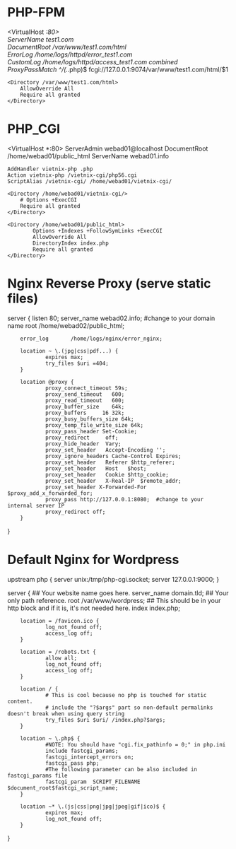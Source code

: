 # PHP-FPM

<VirtualHost *:80>                                                                                                              
    ServerName test1.com                             
    DocumentRoot /var/www/test1.com/html                                                                                    
    ErrorLog /home/logs/httpd/error_test1.com                                                                               
    CustomLog /home/logs/httpd/access_test1.com combined                                                                                                                                                              
    ProxyPassMatch ^/(.*\.php)$ fcgi://127.0.0.1:9074/var/www/test1.com/html/$1

    <Directory /var/www/test1.com/html>                                                                                             
        AllowOverride All                                                                                                       
        Require all granted                                                                                             
    </Directory>    

</VirtualHost>



# PHP_CGI

<VirtualHost *:80>
    ServerAdmin webad01@localhost
    DocumentRoot /home/webad01/public_html
    ServerName webad01.info
    
    AddHandler vietnix-php .php
    Action vietnix-php /vietnix-cgi/php56.cgi
    ScriptAlias /vietnix-cgi/ /home/webad01/vietnix-cgi/

    <Directory /home/webad01/vietnix-cgi/>
        # Options +ExecCGI    
	    Require all granted
    </Directory>

    <Directory /home/webad01/public_html>
            Options +Indexes +FollowSymLinks +ExecCGI
            AllowOverride All
            DirectoryIndex index.php
            Require all granted
    </Directory>
</VirtualHost>

# Nginx Reverse Proxy (serve static files)

server {
        listen 80;
        server_name webad02.info; #change to your domain name
        root    /home/webad02/public_html;

        error_log       /home/logs/nginx/error_nginx;

        location ~ \.(jpg|css|pdf...) {
                expires max;
                try_files $uri =404;
        }

        location @proxy {
                proxy_connect_timeout 59s;
                proxy_send_timeout   600;
                proxy_read_timeout   600;
                proxy_buffer_size    64k;
                proxy_buffers     16 32k;
                proxy_busy_buffers_size 64k;
                proxy_temp_file_write_size 64k;
                proxy_pass_header Set-Cookie;
                proxy_redirect     off;
                proxy_hide_header  Vary;
                proxy_set_header   Accept-Encoding '';
                proxy_ignore_headers Cache-Control Expires;
                proxy_set_header   Referer $http_referer;
                proxy_set_header   Host   $host;
                proxy_set_header   Cookie $http_cookie;
                proxy_set_header   X-Real-IP  $remote_addr;
                proxy_set_header X-Forwarded-For $proxy_add_x_forwarded_for;
                proxy_pass http://127.0.0.1:8080;  #change to your internal server IP
                proxy_redirect off;
        }


}

# Default Nginx for Wordpress

upstream php {
        server unix:/tmp/php-cgi.socket;
        server 127.0.0.1:9000;
}

server {
        ## Your website name goes here.
        server_name domain.tld;
        ## Your only path reference.
        root /var/www/wordpress;
        ## This should be in your http block and if it is, it's not needed here.
        index index.php;

        location = /favicon.ico {
                log_not_found off;
                access_log off;
        }

        location = /robots.txt {
                allow all;
                log_not_found off;
                access_log off;
        }

        location / {
                # This is cool because no php is touched for static content.
                # include the "?$args" part so non-default permalinks doesn't break when using query string
                try_files $uri $uri/ /index.php?$args;
        }

        location ~ \.php$ {
                #NOTE: You should have "cgi.fix_pathinfo = 0;" in php.ini
                include fastcgi_params;
                fastcgi_intercept_errors on;
                fastcgi_pass php;
                #The following parameter can be also included in fastcgi_params file
                fastcgi_param  SCRIPT_FILENAME $document_root$fastcgi_script_name;
        }

        location ~* \.(js|css|png|jpg|jpeg|gif|ico)$ {
                expires max;
                log_not_found off;
        }
}



